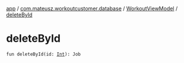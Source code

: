 [app](../../index.md) / [com.mateusz.workoutcustomer.database](../index.md) / [WorkoutViewModel](index.md) / [deleteById](./delete-by-id.md)

# deleteById

`fun deleteById(id: `[`Int`](https://kotlinlang.org/api/latest/jvm/stdlib/kotlin/-int/index.html)`): Job`